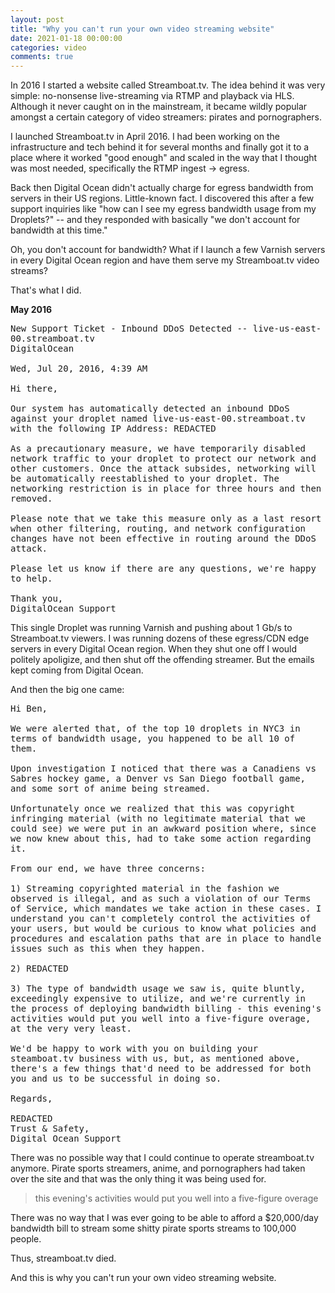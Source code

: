 ```yaml
---
layout: post
title: "Why you can't run your own video streaming website"
date: 2021-01-18 00:00:00
categories: video
comments: true
---
```

<style>
pre {
    white-space: pre-wrap;       /* css-3 */
    white-space: -moz-pre-wrap;  /* Mozilla, since 1999 */
    white-space: -pre-wrap;      /* Opera 4-6 */
    white-space: -o-pre-wrap;    /* Opera 7 */
    word-wrap: break-word;       /* Internet Explorer 5.5+ */
}
</style>

In 2016 I started a website called Streamboat.tv.  The idea behind it was very simple: no-nonsense live-streaming via RTMP and playback via HLS.  Although it never caught on in the mainstream, it became wildly popular amongst a certain category of video streamers: pirates and pornographers.

I launched Streamboat.tv in April 2016.  I had been working on the infrastructure and tech behind it for several months and finally got it to a place where it worked "good enough" and scaled in the way that I thought was most needed, specifically the RTMP ingest -> egress.

Back then Digital Ocean didn't actually charge for egress bandwidth from servers in their US regions.  Little-known fact.  I discovered this after a few support inquiries like "how can I see my egress bandwidth usage from my Droplets?" -- and they responded with basically "we don't account for bandwidth at this time."

Oh, you don't account for bandwidth?  What if I launch a few Varnish servers in every Digital Ocean region and have them serve my Streamboat.tv video streams?

That's what I did.

<strong>May 2016</strong>

<pre>
New Support Ticket - Inbound DDoS Detected -- live-us-east-00.streamboat.tv
DigitalOcean <support@support.digitalocean.com>
    
Wed, Jul 20, 2016, 4:39 AM
    
Hi there,

Our system has automatically detected an inbound DDoS against your droplet named live-us-east-00.streamboat.tv with the following IP Address: REDACTED

As a precautionary measure, we have temporarily disabled network traffic to your droplet to protect our network and other customers. Once the attack subsides, networking will be automatically reestablished to your droplet. The networking restriction is in place for three hours and then removed.

Please note that we take this measure only as a last resort when other filtering, routing, and network configuration changes have not been effective in routing around the DDoS attack.

Please let us know if there are any questions, we're happy to help.

Thank you,
DigitalOcean Support
</pre>

This single Droplet was running Varnish and pushing about 1 Gb/s to Streamboat.tv viewers.  I was running dozens of these egress/CDN edge servers in every Digital Ocean region.  When they shut one off I would politely apoligize, and then shut off the offending streamer.  But the emails kept coming from Digital Ocean.

And then the big one came:

<pre>
Hi Ben,

We were alerted that, of the top 10 droplets in NYC3 in terms of bandwidth usage, you happened to be all 10 of them.

Upon investigation I noticed that there was a Canadiens vs Sabres hockey game, a Denver vs San Diego football game, and some sort of anime being streamed.

Unfortunately once we realized that this was copyright infringing material (with no legitimate material that we could see) we were put in an awkward position where, since we now knew about this, had to take some action regarding it.

From our end, we have three concerns:

1) Streaming copyrighted material in the fashion we observed is illegal, and as such a violation of our Terms of Service, which mandates we take action in these cases. I understand you can't completely control the activities of your users, but would be curious to know what policies and procedures and escalation paths that are in place to handle issues such as this when they happen.

2) REDACTED

3) The type of bandwidth usage we saw is, quite bluntly, exceedingly expensive to utilize, and we're currently in the process of deploying bandwidth billing - this evening's activities would put you well into a five-figure overage, at the very very least.

We'd be happy to work with you on building your steamboat.tv business with us, but, as mentioned above, there's a few things that'd need to be addressed for both you and us to be successful in doing so.

Regards,

REDACTED
Trust & Safety,
Digital Ocean Support 
</pre>

There was no possible way that I could continue to operate streamboat.tv anymore.  Pirate sports streamers, anime, and pornographers had taken over the site and that was the only thing it was being used for.

> this evening's activities would put you well into a five-figure overage

There was no way that I was ever going to be able to afford a $20,000/day bandwidth bill to stream some shitty pirate sports streams to 100,000 people.

Thus, streamboat.tv died.

And this is why you can't run your own video streaming website.

